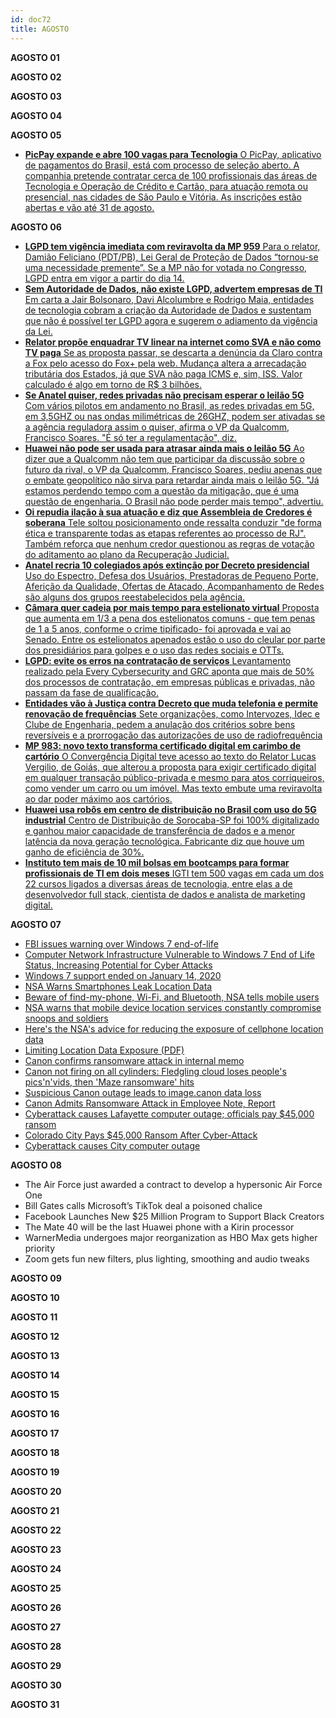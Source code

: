 ```yaml
---
id: doc72
title: AGOSTO
---
```


**AGOSTO 01**

**AGOSTO 02**

**AGOSTO 03**

**AGOSTO 04**

**AGOSTO 05**

- [**PicPay expande e abre 100 vagas para Tecnologia** O PicPay, aplicativo de pagamentos do Brasil, está com processo de seleção aberto. A companhia pretende contratar cerca de 100 profissionais das áreas de Tecnologia e Operação de Crédito e Cartão, para atuação remota ou presencial, nas cidades de São Paulo e Vitória. As inscrições estão abertas e vão até 31 de agosto.](https://www.convergenciadigital.com.br/cgi/cgilua.exe/sys/start.htm?UserActiveTemplate=site&infoid=54443&sid=46#.XyzlS4hKjIW)

**AGOSTO 06**

- [**LGPD tem vigência imediata com reviravolta da MP 959** Para o relator, Damião Feliciano (PDT/PB), Lei Geral de Proteção de Dados “tornou-se uma necessidade premente”. Se a MP não for votada no Congresso, LGPD entra em vigor a partir do dia 14.](https://www.convergenciadigital.com.br/cgi/cgilua.exe/sys/start.htm?UserActiveTemplate=site&infoid=54448&sid=4)
- [**Sem Autoridade de Dados, não existe LGPD, advertem empresas de TI** Em carta a Jair Bolsonaro, Davi Alcolumbre e Rodrigo Maia, entidades de tecnologia cobram a criação da Autoridade de Dados e sustentam que não é possível ter LGPD agora e sugerem o adiamento da vigência da Lei.](https://www.convergenciadigital.com.br/cgi/cgilua.exe/sys/start.htm?UserActiveTemplate=site&infoid=54452&sid=9)
- [**Relator propõe enquadrar TV linear na internet como SVA e não como TV paga** Se as proposta passar, se descarta a denúncia da Claro contra a Fox pelo acesso do Fox+ pela web. Mudança altera a arrecadação tributária dos Estados, já que SVA não paga ICMS e, sim, ISS. Valor calculado é algo em torno de R$ 3 bilhões.](http://r20.rs6.net/tn.jsp?f=001jPRvCKEodTCmGXLNQKME4dwIpdncr1q7gcdp11hQdxWo47TpaKS_-tl6EL4roO_utEJlzUSI3JXPi3W_qGjo-jHxZvnPlvnNDD3dQo-9HZllQ5cm4_fe7svuquSuyor0NCXs37kd5ZVE6VNrgylDvhbCBA4wEvuRctA-Lc9nHwzfHKAss1p_hub2eCC28E92Gz2MGsD1MCVlxhwgXrRo2TofAyzJJLUocDLR33zx3M28RRc1f4F1BQ==&c=TDb6NdAPBuFMoirJUvRJgbGFt6WjS0DaLVKaKgfv1rKWbAcmJ3F_nw==&ch=98iR85bNjLdg1eOMBNj3YyA1_Zx-U8LAeGUQj4F65y1A0FwDHPFt7w==)
- [**Se Anatel quiser, redes privadas não precisam esperar o leilão 5G** Com vários pilotos em andamento no Brasil, as redes privadas em 5G, em 3,5GHZ ou nas ondas milimétricas de 26GHZ, podem ser ativadas se a agência reguladora assim o quiser, afirma o VP da Qualcomm, Francisco Soares. "É só ter a regulamentação", diz.](http://r20.rs6.net/tn.jsp?f=001jPRvCKEodTCmGXLNQKME4dwIpdncr1q7gcdp11hQdxWo47TpaKS_-tl6EL4roO_ukZLJHU9CfnvZx0mXx_3yGZbJpgKxNcXtHkW-IGrA5c-xWocebB3QsyVzPmTIez406hHz519i_lTL8-vEvbP9DWcHNeSph3aevN1i7RqTfOS-UM9N71IojrAg-E1F9CiWfZ8nMW11f44aNWNuF6gKdfZiK0CuolLllRRPGnAxCMbOvKdgFYzCsg==&c=TDb6NdAPBuFMoirJUvRJgbGFt6WjS0DaLVKaKgfv1rKWbAcmJ3F_nw==&ch=98iR85bNjLdg1eOMBNj3YyA1_Zx-U8LAeGUQj4F65y1A0FwDHPFt7w==)
- [**Huawei não pode ser usada para atrasar ainda mais o leilão 5G** Ao dizer que a Qualcomm não tem que participar da discussão sobre o futuro da rival, o VP da Qualcomm, Francisco Soares, pediu apenas que o embate geopolítico não sirva para retardar ainda mais o leilão 5G. "Já estamos perdendo tempo com a questão da mitigação, que é uma questão de engenharia. O Brasil não pode perder mais tempo", advertiu.](http://r20.rs6.net/tn.jsp?f=001jPRvCKEodTCmGXLNQKME4dwIpdncr1q7gcdp11hQdxWo47TpaKS_-tl6EL4roO_umI7NaKIRI-SQWekrFh0dc2ELcZSEu6SQCOyOaT6r5nJb3LDBMa_tvLI2prqiscCt3_T-zRjqAnDlq4JxmVvCYXVK8KVIh6VZovscfpej5q4YyDI3HBEbrLWv8JzSFAjdp_LVQB9uk9-Slf3KbW0TeVjyTmDH16DbKWKyfRCrOrCXzmwspVkiFQ==&c=TDb6NdAPBuFMoirJUvRJgbGFt6WjS0DaLVKaKgfv1rKWbAcmJ3F_nw==&ch=98iR85bNjLdg1eOMBNj3YyA1_Zx-U8LAeGUQj4F65y1A0FwDHPFt7w==)
- [**Oi repudia ilação à sua atuação e diz que Assembleia de Credores é soberana** Tele soltou posicionamento onde ressalta conduzir "de forma ética e transparente todas as etapas referentes ao processo de RJ". Também reforça que nenhum credor questionou as regras de votação do aditamento ao plano da Recuperação Judicial.](http://r20.rs6.net/tn.jsp?f=001jPRvCKEodTCmGXLNQKME4dwIpdncr1q7gcdp11hQdxWo47TpaKS_-tl6EL4roO_uTZKBXsYH8ur2OEf7jwCr19pPBN6uRyRj7nmSp-Vr_B6yBCwivPEXqnwZ59g6VPYjPKlnr1eDfcgLvcY0YwFoejNHXKrTakI7Fdx17HyJIM9-NOcPs455QqvONtBAAL4WBT4yRxLXhPkj3zewLb0upfDgzMmnZwxA-LMhF-OTIm1qXSHZKv4kVw==&c=TDb6NdAPBuFMoirJUvRJgbGFt6WjS0DaLVKaKgfv1rKWbAcmJ3F_nw==&ch=98iR85bNjLdg1eOMBNj3YyA1_Zx-U8LAeGUQj4F65y1A0FwDHPFt7w==)
- [**Anatel recria 10 colegiados após extinção por Decreto presidencial** Uso do Espectro, Defesa dos Usuários, Prestadoras de Pequeno Porte, Aferição da Qualidade, Ofertas de Atacado, Acompanhamento de Redes são alguns dos grupos reestabelecidos pela agência. ](https://www.convergenciadigital.com.br/cgi/cgilua.exe/sys/start.htm?infoid=54457&sid=8)
- [**Câmara quer cadeia por mais tempo para estelionato virtual** Proposta que aumenta em 1/3 a pena dos estelionatos comuns - que tem penas de 1 a 5 anos, conforme o crime tipificado- foi aprovada e vai ao Senado. Entre os estelionatos apenados estão o uso do cleular por parte dos presidiários para golpes e o uso das redes sociais e OTTs.](https://www.convergenciadigital.com.br/cgi/cgilua.exe/sys/start.htm?infoid=54456&sid=18)
- [**LGPD: evite os erros na contratação de serviços** Levantamento realizado pela Every Cybersecurity and GRC aponta que mais de 50% dos processos de contratação, em empresas públicas e privadas, não passam da fase de qualificação.](https://www.convergenciadigital.com.br/cgi/cgilua.exe/sys/start.htm?infoid=54453&sid=16)
- [**Entidades vão à Justiça contra Decreto que muda telefonia e permite renovação de frequências** Sete organizações, como Intervozes, Idec e Clube de Engenharia, pedem a anulação dos critérios sobre bens reversíveis e a prorrogação das autorizações de uso de radiofrequência](https://www.convergenciadigital.com.br/cgi/cgilua.exe/sys/start.htm?infoid=54451&sid=8)
- [**MP 983: novo texto transforma certificado digital em carimbo de cartório** O Convergência Digital  teve acesso ao texto do Relator Lucas Vergilio, de Goiás, que alterou a proposta para exigir certificado digital em qualquer transação público-privada e mesmo para atos corriqueiros, como vender um carro ou um imóvel. Mas texto embute uma reviravolta ao dar poder máximo aos cartórios.](https://www.convergenciadigital.com.br/cgi/cgilua.exe/sys/start.htm?infoid=54435&sid=9)
- [**Huawei usa robôs em centro de distribuição no Brasil com uso do 5G industrial** Centro de Distribuição de Sorocaba-SP foi 100% digitalizado e ganhou maior capacidade de transferência de dados e a menor latência da nova geração tecnológica. Fabricante diz que houve um ganho de eficiência de 30%. ](https://www.convergenciadigital.com.br/cgi/cgilua.exe/sys/start.htm?infoid=54449&sid=17)
- [**Instituto tem mais de 10 mil bolsas em bootcamps para formar profissionais de TI em dois meses** IGTI tem 500 vagas em cada um dos 22 cursos ligados a diversas áreas de tecnologia, entre elas a de desenvolvedor full stack, cientista de dados e analista de marketing digital.](https://www.convergenciadigital.com.br/cgi/cgilua.exe/sys/start.htm?infoid=54459&sid=46)

**AGOSTO 07**

- [FBI issues warning over Windows 7 end-of-life](https://www.zdnet.com/article/fbi-issues-warning-over-windows-7-end-of-life/)
- [Computer Network Infrastructure Vulnerable to Windows 7 End of Life Status, Increasing Potential for Cyber Attacks](http://www.documentcloud.org/documents/7013778-FBI-PIN-alert-on-Windows-7-End-of-Life.html)
- [Windows 7 support ended on January 14, 2020](https://support.microsoft.com/en-us/help/4057281/windows-7-support-ended-on-january-14-2020)
- [NSA Warns Smartphones Leak Location Data](https://threatpost.com/nsa-warns-smartphones-leak-location-data/158040/)
- [Beware of find-my-phone, Wi-Fi, and Bluetooth, NSA tells mobile users](https://arstechnica.com/tech-policy/2020/08/beware-of-find-my-phone-wi-fi-and-bluetooth-nsa-tells-mobile-users/)
- [NSA warns that mobile device location services constantly compromise snoops and soldiers](https://www.theregister.com/2020/08/05/nsa_location_data_guide/)
- [Here's the NSA's advice for reducing the exposure of cellphone location data](https://www.cyberscoop.com/nsa-cellphone-location-data-guidance/)
- [Limiting Location Data Exposure (PDF)](https://media.defense.gov/2020/Aug/04/2002469874/-1/-1/0/CSI_LIMITING_LOCATION_DATA_EXPOSURE_FINAL.PDF)
- [Canon confirms ransomware attack in internal memo](https://www.bleepingcomputer.com/news/security/canon-confirms-ransomware-attack-in-internal-memo/)
- [Canon not firing on all cylinders: Fledgling cloud loses people's pics'n'vids, then 'Maze ransomware' hits](https://www.theregister.com/2020/08/06/canon_cloud_down/)
- [Suspicious Canon outage leads to image.canon data loss](https://www.bleepingcomputer.com/news/technology/suspicious-canon-outage-leads-to-imagecanon-data-loss/)
- [Canon Admits Ransomware Attack in Employee Note, Report](https://threatpost.com/canon-ransomware-attack-employee-note/158157/)
- [Cyberattack causes Lafayette computer outage; officials pay $45,000 ransom](https://www.dailycamera.com/2020/08/04/cyberattack-causes-lafayette-computer-outage-officials-pay-45000-ransom/)
- [Colorado City Pays $45,000 Ransom After Cyber-Attack](https://www.securityweek.com/colorado-city-pays-45000-ransom-after-cyber-attack)
- [Cyberattack causes City computer outage](https://cityoflafayette.com/civicalerts.aspx?AID=5729)

**AGOSTO 08**

- The Air Force just awarded a contract to develop a hypersonic Air Force One
- Bill Gates calls Microsoft’s TikTok deal a poisoned chalice
- Facebook Launches New $25 Million Program to Support Black Creators
- The Mate 40 will be the last Huawei phone with a Kirin processor
- WarnerMedia undergoes major reorganization as HBO Max gets higher priority
- Zoom gets fun new filters, plus lighting, smoothing and audio tweaks

**AGOSTO 09**

**AGOSTO 10**

**AGOSTO 11**

**AGOSTO 12**

**AGOSTO 13**

**AGOSTO 14**

**AGOSTO 15**

**AGOSTO 16**

**AGOSTO 17**

**AGOSTO 18**

**AGOSTO 19**

**AGOSTO 20**

**AGOSTO 21**

**AGOSTO 22**

**AGOSTO 23**

**AGOSTO 24**

**AGOSTO 25**

**AGOSTO 26**

**AGOSTO 27**

**AGOSTO 28**

**AGOSTO 29**

**AGOSTO 30**

**AGOSTO 31**

